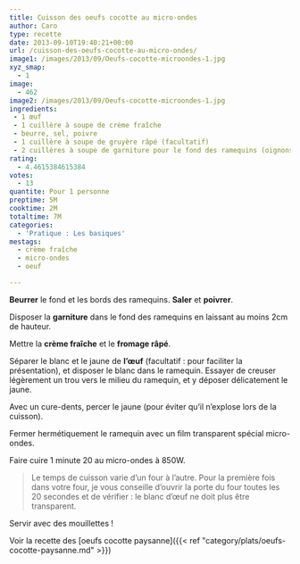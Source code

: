 ```yaml
---
title: Cuisson des oeufs cocotte au micro-ondes
author: Caro
type: recette
date: 2013-09-10T19:40:21+00:00
url: /cuisson-des-oeufs-cocotte-au-micro-ondes/
image1: /images/2013/09/Oeufs-cocotte-microondes-1.jpg
xyz_smap:
  - 1
image:
  - 462
image2: /images/2013/09/Oeufs-cocotte-microondes-1.jpg
ingredients:
 - 1 œuf
 - 1 cuillère à soupe de crème fraîche
 - beurre, sel, poivre
 - 1 cuillère à soupe de gruyère râpé (facultatif)
 - 2 cuillères à soupe de garniture pour le fond des ramequins (oignons et lardons rissolés ; champignons poêlés ; giroles, crème fraîche et dés de foie gras ; chèvre et ciboulette ; fondue de poireaux, etc...)
rating:
  - 4.4615384615384
votes:
  - 13
quantite: Pour 1 personne
preptime: 5M
cooktime: 2M
totaltime: 7M
categories:
  - 'Pratique : Les basiques'
mestags:
  - crème fraîche
  - micro-ondes
  - oeuf

---
```

**Beurrer** le fond et les bords des ramequins. **Saler** et **poivrer**.

Disposer la **garniture** dans le fond des ramequins en laissant au moins 2cm de hauteur.

Mettre la **crème fraîche** et le **fromage râpé**.

Séparer le blanc et le jaune de **l&rsquo;œuf** (facultatif : pour faciliter la présentation), et disposer le blanc dans le ramequin. Essayer de creuser légèrement un trou vers le milieu du ramequin, et y déposer délicatement le jaune.

Avec un cure-dents, percer le jaune (pour éviter qu&rsquo;il n&rsquo;explose lors de la cuisson).

Fermer hermétiquement le ramequin avec un film transparent spécial micro-ondes.

Faire cuire 1 minute 20 au micro-ondes à 850W.

> Le temps de cuisson varie d&rsquo;un four à l&rsquo;autre. Pour la première fois dans votre four, je vous conseille d&rsquo;ouvrir la porte du four toutes les 20 secondes et de vérifier : le blanc d&rsquo;œuf ne doit plus être transparent.

Servir avec des mouillettes !

Voir la recette des [oeufs cocotte paysanne]({{< ref "category/plats/oeufs-cocotte-paysanne.md" >}})
